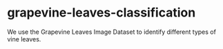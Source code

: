 # grapevine-leaves-classification
We use the Grapevine Leaves Image Dataset to identify different types of vine leaves. 
